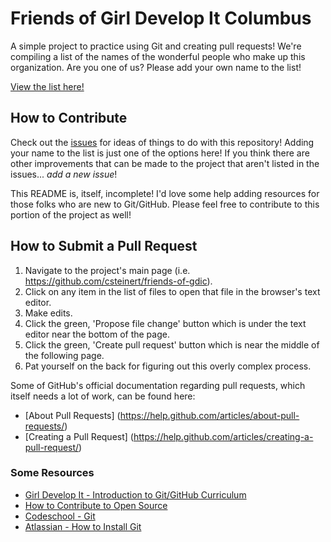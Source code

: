 # Friends of Girl Develop It Columbus
A simple project to practice using Git and creating pull requests! We're
compiling a list of the names of the wonderful people who make up this
organization. Are you one of us? Please add your own name to the list!

[View the list here!](https://csteinert.github.io/friends-of-gdic/)

## How to Contribute
Check out the [issues](https://github.com/csteinert/friends-of-gdic/issues)
for ideas of things to do with this repository! Adding your name to the list is
just one of the options here! If you think there are other improvements that
can be made to the project that aren't listed in the issues... *add a new issue*!

This README is, itself, incomplete! I'd love some help adding resources for
those folks who are new to Git/GitHub. Please feel free to contribute to this
portion of the project as well!

## How to Submit a Pull Request
1. Navigate to the project's main page (i.e. https://github.com/csteinert/friends-of-gdic).
2. Click on any item in the list of files to open that file in the browser's text editor.
3. Make edits.
4. Click the green, 'Propose file change' button which is under the text editor near the bottom of the page.
5. Click the green, 'Create pull request' button which is near the middle of the following page.
6. Pat yourself on the back for figuring out this overly complex process.

Some of GitHub's official documentation regarding pull requests, which itself needs a lot of work, can be found here:
- [About Pull Requests] (https://help.github.com/articles/about-pull-requests/)
- [Creating a Pull Request] (https://help.github.com/articles/creating-a-pull-request/)


### Some Resources
- [Girl Develop It - Introduction to Git/GitHub Curriculum](http://girldevelopit.github.io/gdi-featured-git-github)
- [How to Contribute to Open Source](https://opensource.guide/how-to-contribute/)
- [Codeschool - Git](https://www.codeschool.com/learn/git)
- [Atlassian - How to Install Git](https://www.atlassian.com/git/tutorials/install-git)
